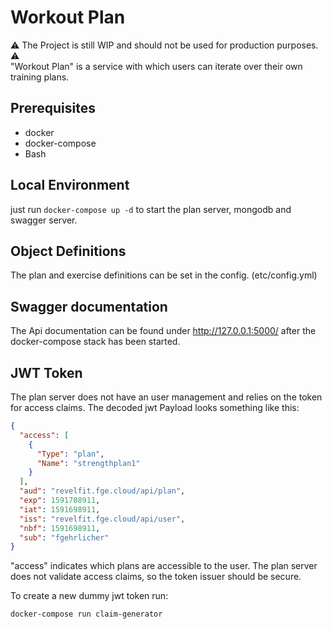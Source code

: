 # Workout Plan
⚠️ The Project is still WIP and should not be used for production purposes. ⚠️  
"Workout Plan" is a service with which users can iterate over their own training plans.

## Prerequisites
* docker
* docker-compose
* Bash

## Local Environment
just run ```docker-compose up -d``` to start the plan server, mongodb and swagger server.

## Object Definitions
The plan and exercise definitions can be set in the config. (etc/config.yml)

## Swagger documentation
The Api documentation can be found under http://127.0.0.1:5000/ after the docker-compose stack has been started.

## JWT Token
The plan server does not have an user management and relies on the token for access claims.
The decoded jwt Payload looks something like this:
```json
{
  "access": [
    {
      "Type": "plan",
      "Name": "strengthplan1"
    }
  ],
  "aud": "revelfit.fge.cloud/api/plan",
  "exp": 1591708911,
  "iat": 1591698911,
  "iss": "revelfit.fge.cloud/api/user",
  "nbf": 1591698911,
  "sub": "fgehrlicher"
}
```
"access" indicates which plans are accessible to the user.
The plan server does not validate access claims, so the token issuer should be secure.

To create a new dummy jwt token run:
```
docker-compose run claim-generator
```

